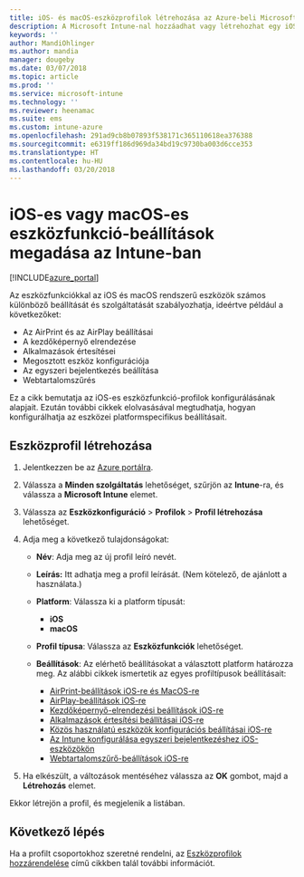 ```yaml
---
title: iOS- és macOS-eszközprofilok létrehozása az Azure-beli Microsoft Intune-ban | Microsoft Docs
description: A Microsoft Intune-nal hozzáadhat vagy létrehozhat egy iOS- vagy macOS-eszközprofilt, és konfigurálhatja az AirPrint és AirPlay funkciót, a kezdőképernyő elrendezését, az alkalmazásértesítéseket, a megosztott eszközöket, az egyszeri bejelentkezést és a webtartalomszűrő beállításait.
keywords: ''
author: MandiOhlinger
ms.author: mandia
manager: dougeby
ms.date: 03/07/2018
ms.topic: article
ms.prod: ''
ms.service: microsoft-intune
ms.technology: ''
ms.reviewer: heenamac
ms.suite: ems
ms.custom: intune-azure
ms.openlocfilehash: 291ad9cb8b07893f538171c365110618ea376388
ms.sourcegitcommit: e6319ff186d969da34bd19c9730ba003d6cce353
ms.translationtype: HT
ms.contentlocale: hu-HU
ms.lasthandoff: 03/20/2018
---
```

# <a name="add-ios-or-macos-device-feature-settings-in-intune"></a>iOS-es vagy macOS-es eszközfunkció-beállítások megadása az Intune-ban

[!INCLUDE[azure_portal](./includes/azure_portal.md)]

Az eszközfunkciókkal az iOS és macOS rendszerű eszközök számos különböző beállítását és szolgáltatását szabályozhatja, ideértve például a következőket:

- Az AirPrint és az AirPlay beállításai
- A kezdőképernyő elrendezése
- Alkalmazások értesítései
- Megosztott eszköz konfigurációja
- Az egyszeri bejelentkezés beállítása
- Webtartalomszűrés

Ez a cikk bemutatja az iOS-es eszközfunkció-profilok konfigurálásának alapjait. Ezután további cikkek elolvasásával megtudhatja, hogyan konfigurálhatja az eszközei platformspecifikus beállításait.

## <a name="create-a-device-profile"></a>Eszközprofil létrehozása

1. Jelentkezzen be az [Azure portálra](https://portal.azure.com).
2. Válassza a **Minden szolgáltatás** lehetőséget, szűrjön az **Intune**-ra, és válassza a **Microsoft Intune** elemet.
3. Válassza az **Eszközkonfiguráció** > **Profilok** > **Profil létrehozása** lehetőséget.
4. Adja meg a következő tulajdonságokat:

   - **Név**: Adja meg az új profil leíró nevét.
   - **Leírás:** Itt adhatja meg a profil leírását. (Nem kötelező, de ajánlott a használata.)
   - **Platform**: Válassza ki a platform típusát:
     - **iOS**
     - **macOS**
   - **Profil típusa**: Válassza az **Eszközfunkciók** lehetőséget.
   - **Beállítások**: Az elérhető beállításokat a választott platform határozza meg. Az alábbi cikkek ismertetik az egyes profiltípusok beállításait:

     - [AirPrint-beállítások iOS-re és MacOS-re](air-print-settings-ios-macos.md)
     - [AirPlay-beállítások iOS-re](airplay-settings-ios.md)
     - [Kezdőképernyő-elrendezési beállítások iOS-re](home-screen-settings-ios.md)
     - [Alkalmazások értesítési beállításai iOS-re](app-notification-settings-ios.md)
     - [Közös használatú eszközök konfigurációs beállításai iOS-re](shared-device-settings-ios.md)
     - [Az Intune konfigurálása egyszeri bejelentkezéshez iOS-eszközökön](sso-ios.md)
     - [Webtartalomszűrő-beállítások iOS-re](web-content-filter-settings-ios.md)

5. Ha elkészült, a változások mentéséhez válassza az **OK** gombot, majd a **Létrehozás** elemet.

Ekkor létrejön a profil, és megjelenik a listában.

## <a name="next-step"></a>Következő lépés

Ha a profilt csoportokhoz szeretné rendelni, az [Eszközprofilok hozzárendelése](device-profile-assign.md) című cikkben talál további információt.